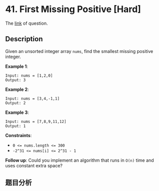 # 41. First Missing Positive [Hard]

The [link](https://leetcode.com/problems/first-missing-positive/) of question.

## Description

Given an unsorted integer array `nums`, find the smallest missing positive integer.

**Example 1**:
```
Input: nums = [1,2,0]
Output: 3
```

**Example 2**:
```
Input: nums = [3,4,-1,1]
Output: 2
```

**Example 3**:
```
Input: nums = [7,8,9,11,12]
Output: 1
```

**Constraints**:

+ `0 <= nums.length <= 300`
+ `-2^31 <= nums[i] <= 2^31 - 1`

**Follow up**: Could you implement an algorithm that runs in `O(n)` time and uses constant extra space?

## 题目分析
